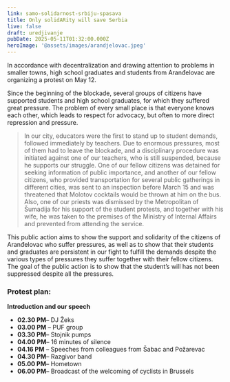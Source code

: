 ```yaml
---
link: samo-solidarnost-srbiju-spasava
title: Only solidARity will save Serbia
live: false
draft: uredjivanje
pubDate: 2025-05-11T01:32:00.000Z
heroImage: '@assets/images/arandjelovac.jpeg'
---
```

In accordance with decentralization and drawing attention to problems in smaller towns, high school graduates and students from Aranđelovac are organizing a protest on May 12.

Since the beginning of the blockade, several groups of citizens have supported students and high school graduates, for which they suffered great pressure. The problem of every small place is that everyone knows each other, which leads to respect for advocacy, but often to more direct repression and pressure.

> In our city, educators were the first to stand up to student demands, followed immediately by teachers. Due to enormous pressures, most of them had to leave the blockade, and a disciplinary procedure was initiated against one of our teachers, who is still suspended, because he supports our struggle. One of our fellow citizens was detained for seeking information of public importance, and another of our fellow citizens, who provided transportation for several public gatherings in different cities, was sent to an inspection before March 15 and was threatened that Molotov cocktails would be thrown at him on the bus. Also, one of our priests was dismissed by the Metropolitan of Šumadija for his support of the student protests, and together with his wife, he was taken to the premises of the Ministry of Internal Affairs and prevented from attending the service.

This public action aims to show the support and solidarity of the citizens of Aranđelovac who suffer pressures, as well as to show that their students and graduates are persistent in our fight to fulfill the demands despite the various types of pressures they suffer together with their fellow citizens. The goal of the public action is to show that the student’s will has not been suppressed despite all the pressures.

### **Protest plan:**

**Introduction and our speech**

- **02.30 PM**– DJ Žeks
- **03.00 PM** – PUF group
- **03.30 PM**– Stojnik pumps
- **04.00 PM**– 16 minutes of silence
- **04.16 PM** – Speeches from colleagues from Šabac and Požarevac
- **04.30 PM**– Razgivor band
- **05.00 PM**– Hometown        
- **06.00 PM**– Broadcast of the welcoming of cyclists in Brussels
